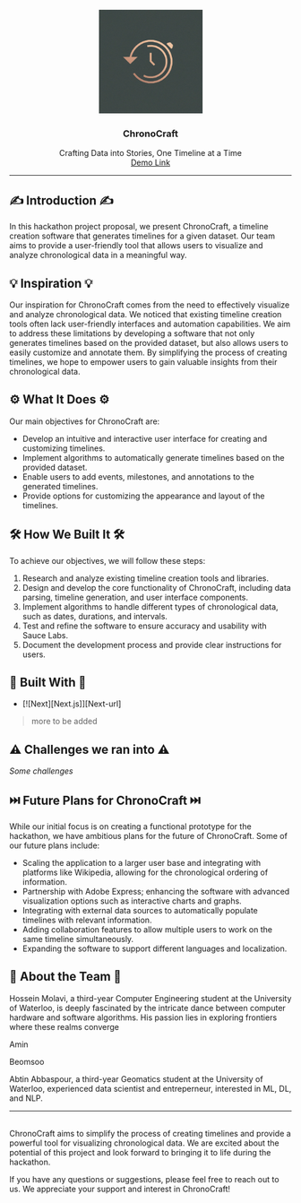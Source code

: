 <br />
<div align="center">
    <img src="assets/logo.jpeg" alt="Logo" height="185">

<h3 align="center">ChronoCraft</h3>

  <p align="center">
    Crafting Data into Stories, One Timeline at a Time
    <br />
    <a href="path/to/demo">Demo Link</a>
  </p>
</div>
<div align="center">
</div>


---


## ✍️ Introduction ✍️
In this hackathon project proposal, we present ChronoCraft, a timeline creation software that generates timelines for a given dataset. Our team aims to provide a user-friendly tool that allows users to visualize and analyze chronological data in a meaningful way.

## 💡 Inspiration 💡
Our inspiration for ChronoCraft comes from the need to effectively visualize and analyze chronological data. We noticed that existing timeline creation tools often lack user-friendly interfaces and automation capabilities. We aim to address these limitations by developing a software that not only generates timelines based on the provided dataset, but also allows users to easily customize and annotate them. By simplifying the process of creating timelines, we hope to empower users to gain valuable insights from their chronological data.

## ⚙️ What It Does ⚙️
Our main objectives for ChronoCraft are:
- Develop an intuitive and interactive user interface for creating and customizing timelines.
- Implement algorithms to automatically generate timelines based on the provided dataset.
- Enable users to add events, milestones, and annotations to the generated timelines.
- Provide options for customizing the appearance and layout of the timelines.

## 🛠️ How We Built It 🛠️
To achieve our objectives, we will follow these steps:
1. Research and analyze existing timeline creation tools and libraries.
2. Design and develop the core functionality of ChronoCraft, including data parsing, timeline generation, and user interface components.
3. Implement algorithms to handle different types of chronological data, such as dates, durations, and intervals.
4. Test and refine the software to ensure accuracy and usability with Sauce Labs.
5. Document the development process and provide clear instructions for users.

## 📐 Built With 🔬

* [![Next][Next.js]][Next-url]
>more to be added

## ⚠️ Challenges we ran into ⚠️
*Some challenges*

## ⏭️ Future Plans for ChronoCraft ⏭️
While our initial focus is on creating a functional prototype for the hackathon, we have ambitious plans for the future of ChronoCraft. Some of our future plans include:
- Scaling the application to a larger user base and integrating with platforms like Wikipedia, allowing for the chronological ordering of information.
- Partnership with Adobe Express; enhancing the software with advanced visualization options such as interactive charts and graphs.
- Integrating with external data sources to automatically populate timelines with relevant information.
- Adding collaboration features to allow multiple users to work on the same timeline simultaneously.
- Expanding the software to support different languages and localization.

## 💙 About the Team 💙
Hossein Molavi, a third-year Computer Engineering student at the University of Waterloo, is deeply fascinated by the intricate dance between computer hardware and software algorithms. His passion lies in exploring frontiers where these realms converge

Amin

Beomsoo

Abtin Abbaspour, a third-year Geomatics student at the University of Waterloo, experienced data scientist and entreperneur, interested in ML, DL, and NLP.



--- 
\
ChronoCraft aims to simplify the process of creating timelines and provide a powerful tool for visualizing chronological data. We are excited about the potential of this project and look forward to bringing it to life during the hackathon.

If you have any questions or suggestions, please feel free to reach out to us. We appreciate your support and interest in ChronoCraft!
